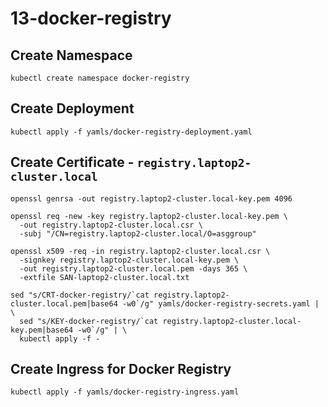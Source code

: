 # 13-docker-registry

## Create Namespace

```
kubectl create namespace docker-registry
```

## Create Deployment

```
kubectl apply -f yamls/docker-registry-deployment.yaml
```

## Create Certificate - ```registry.laptop2-cluster.local```

```
openssl genrsa -out registry.laptop2-cluster.local-key.pem 4096

openssl req -new -key registry.laptop2-cluster.local-key.pem \
  -out registry.laptop2-cluster.local.csr \
  -subj "/CN=registry.laptop2-cluster.local/O=asggroup"

openssl x509 -req -in registry.laptop2-cluster.local.csr \
  -signkey registry.laptop2-cluster.local-key.pem \
  -out registry.laptop2-cluster.local.pem -days 365 \
  -extfile SAN-laptop2-cluster.local.txt
```

```
sed "s/CRT-docker-registry/`cat registry.laptop2-cluster.local.pem|base64 -w0`/g" yamls/docker-registry-secrets.yaml | \
  sed "s/KEY-docker-registry/`cat registry.laptop2-cluster.local-key.pem|base64 -w0`/g" | \
  kubectl apply -f -
```

## Create Ingress for Docker Registry
```
kubectl apply -f yamls/docker-registry-ingress.yaml
```


